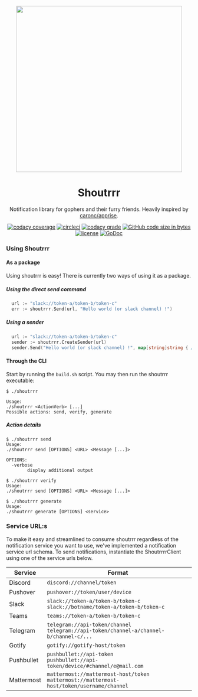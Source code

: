 <p align="center">
    <a href="https://github.com/containrrr/shoutrrr"><img src="https://raw.githubusercontent.com/containrrr/shoutrrr/gh-pages/res/shoutrrr.jpg" width="450" /></a>
</p>
<h1 align="center">
    Shoutrrr
</h1>
<p align="center">
    Notification library for gophers and their furry friends.
    Heavily inspired by <a href="https://github.com/caronc/apprise">caronc/apprise</a>.
</p>
<p align="center">
    <a href="https://app.codacy.com/app/containrrr/shoutrrr?utm_source=github.com&utm_medium=referral&utm_content=containrrr/shoutrrr&utm_campaign=Badge_Grade_Dashboard"><img
          alt="codacy coverage"
          src="https://img.shields.io/codacy/coverage/30ce077eecde418ca328f4f7868f70c8.svg?style=flat-square"
        /></a>
    <a href="https://circleci.com/gh/containrrr/shoutrrr"><img
          alt="circleci"
          src="https://img.shields.io/circleci/project/github/containrrr/shoutrrr/master.svg?style=flat-square"
        /></a>
    <a href="https://app.codacy.com/app/containrrr/shoutrrr?utm_source=github.com&utm_medium=referral&utm_content=containrrr/shoutrrr&utm_campaign=Badge_Grade_Dashboard"><img
 alt="codacy grade" src="https://img.shields.io/codacy/grade/30ce077eecde418ca328f4f7868f70c8/master.svg?style=flat-square" /></a>
    <a href="https://github.com/containrrr/shoutrrr"><img alt="GitHub code size in bytes" src="https://img.shields.io/github/languages/code-size/containrrr/shoutrrr.svg?style=flat-square" /></a>
    <a href="https://github.com/containrrr/shoutrrr/blob/master/LICENSE"><img alt="license" src="https://img.shields.io/github/license/containrrr/shoutrrr.svg?style=flat-square" /></a>
    <a href="https://godoc.org/github.com/containrrr/shoutrrr"><img           src="https://godoc.org/github.com/containrrr/shoutrrr?status.svg" alt="GoDoc" /></a>
</p>

### Using Shoutrrr

#### As a package

Using shoutrrr is easy! There is currently two ways of using it as a package.

##### Using the direct send command

```go
  url := "slack://token-a/token-b/token-c"
  err := shoutrrr.Send(url, "Hello world (or slack channel) !")

```

##### Using a sender
```go
  url := "slack://token-a/token-b/token-c"
  sender := shoutrrr.CreateSender(url)
  sender.Send("Hello world (or slack channel) !", map[string]string { /* ... */ })
```

#### Through the CLI

Start by running the `build.sh` script.
You may then run the shoutrrr executable:

```shell
$ ./shoutrrr

Usage:
./shoutrrr <ActionVerb> [...]
Possible actions: send, verify, generate
```

##### Action details

```shell
$ ./shoutrrr send
Usage:
./shoutrrr send [OPTIONS] <URL> <Message [...]>

OPTIONS:
  -verbose
        display additional output
```

```shell
$ ./shoutrrr verify
Usage:
./shoutrrr send [OPTIONS] <URL> <Message [...]>
```

```shell
$ ./shoutrrr generate
Usage:
./shoutrrr generate [OPTIONS] <service>
```

### Service URL:s

To make it easy and streamlined to consume shoutrrr regardless of the notification service you want to use,
we've implemented a notification service url schema. To send notifications, instantiate the ShoutrrrrClient using one of
the service urls below.

| Service   | Format                                                                                       |
| --------- | -------------------------------------------------------------------------------------------- |
| Discord   | `discord://channel/token`                                                                    |
| Pushover  | `pushover://token/user/device`                                                               |
| Slack     | `slack://token-a/token-b/token-c`<br/>`slack://botname/token-a/token-b/token-c`              |
| Teams     | `teams://token-a/token-b/token-c`                                                            |
| Telegram  | `telegram://api-token/channel`<br/>`telegram://api-token/channel-a/channel-b/channel-c/...`  |
| Gotify    | `gotify://gotify-host/token`                                                                 |
| Pushbullet    | `pushbullet://api-token`<br/>`pushbullet://api-token/device/#channel/e@mail.com`         |
| Mattermost    | `mattermost://mattermost-host/token`<br/>`mattermost://mattermost-host/token/username/channel` |